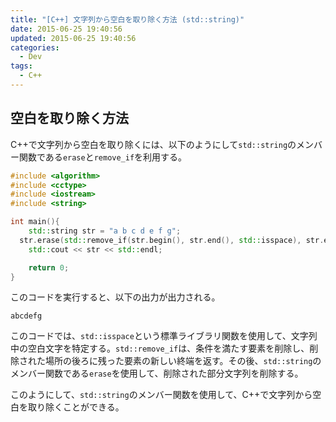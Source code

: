 ```yaml
---
title: "[C++] 文字列から空白を取り除く方法 (std::string)"
date: 2015-06-25 19:40:56
updated: 2015-06-25 19:40:56
categories:
  - Dev
tags:
  - C++
---
```


## 空白を取り除く方法

C++で文字列から空白を取り除くには、以下のようにして`std::string`のメンバー関数である`erase`と`remove_if`を利用する。

```cpp
#include <algorithm>
#include <cctype>
#include <iostream>
#include <string>

int main(){
    std::string str = "a b c d e f g";
  str.erase(std::remove_if(str.begin(), str.end(), std::isspace), str.end());
    std::cout << str << std::endl;

    return 0;
}
```

このコードを実行すると、以下の出力が出力される。

```
abcdefg
```

このコードでは、`std::isspace`という標準ライブラリ関数を使用して、文字列中の空白文字を特定する。`std::remove_if`は、条件を満たす要素を削除し、削除された場所の後ろに残った要素の新しい終端を返す。その後、`std::string`のメンバー関数である`erase`を使用して、削除された部分文字列を削除する。

このようにして、`std::string`のメンバー関数を使用して、C++で文字列から空白を取り除くことができる。
